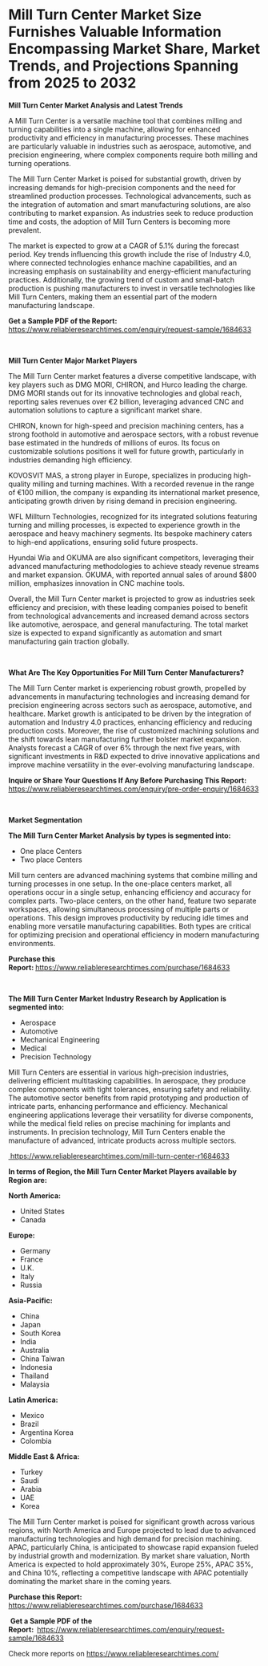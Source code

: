 <p><h1>Mill Turn Center Market Size Furnishes Valuable Information Encompassing Market Share, Market Trends, and Projections Spanning from 2025 to 2032</h1></p><p><strong>Mill Turn Center Market Analysis and Latest Trends</strong></p>
<p><p>A Mill Turn Center is a versatile machine tool that combines milling and turning capabilities into a single machine, allowing for enhanced productivity and efficiency in manufacturing processes. These machines are particularly valuable in industries such as aerospace, automotive, and precision engineering, where complex components require both milling and turning operations.</p><p>The Mill Turn Center Market is poised for substantial growth, driven by increasing demands for high-precision components and the need for streamlined production processes. Technological advancements, such as the integration of automation and smart manufacturing solutions, are also contributing to market expansion. As industries seek to reduce production time and costs, the adoption of Mill Turn Centers is becoming more prevalent.</p><p>The market is expected to grow at a CAGR of 5.1% during the forecast period. Key trends influencing this growth include the rise of Industry 4.0, where connected technologies enhance machine capabilities, and an increasing emphasis on sustainability and energy-efficient manufacturing practices. Additionally, the growing trend of custom and small-batch production is pushing manufacturers to invest in versatile technologies like Mill Turn Centers, making them an essential part of the modern manufacturing landscape.</p></p>
<p><strong>Get a Sample PDF of the Report:&nbsp;</strong> <a href="https://www.reliableresearchtimes.com/enquiry/request-sample/1684633?utm_campaign=3297&utm_medium=2&utm_source=Github&utm_content=ia&utm_term=26032025&utm_id=mill-turn-center">https://www.reliableresearchtimes.com/enquiry/request-sample/1684633</a></p>
<p>&nbsp;</p>
<p><strong>Mill Turn Center Major Market Players</strong></p>
<p><p>The Mill Turn Center market features a diverse competitive landscape, with key players such as DMG MORI, CHIRON, and Hurco leading the charge. DMG MORI stands out for its innovative technologies and global reach, reporting sales revenues over €2 billion, leveraging advanced CNC and automation solutions to capture a significant market share. </p><p>CHIRON, known for high-speed and precision machining centers, has a strong foothold in automotive and aerospace sectors, with a robust revenue base estimated in the hundreds of millions of euros. Its focus on customizable solutions positions it well for future growth, particularly in industries demanding high efficiency.</p><p>KOVOSVIT MAS, a strong player in Europe, specializes in producing high-quality milling and turning machines. With a recorded revenue in the range of €100 million, the company is expanding its international market presence, anticipating growth driven by rising demand in precision engineering.</p><p>WFL Millturn Technologies, recognized for its integrated solutions featuring turning and milling processes, is expected to experience growth in the aerospace and heavy machinery segments. Its bespoke machinery caters to high-end applications, ensuring solid future prospects.</p><p>Hyundai Wia and OKUMA are also significant competitors, leveraging their advanced manufacturing methodologies to achieve steady revenue streams and market expansion. OKUMA, with reported annual sales of around $800 million, emphasizes innovation in CNC machine tools.</p><p>Overall, the Mill Turn Center market is projected to grow as industries seek efficiency and precision, with these leading companies poised to benefit from technological advancements and increased demand across sectors like automotive, aerospace, and general manufacturing. The total market size is expected to expand significantly as automation and smart manufacturing gain traction globally.</p></p>
<p>&nbsp;</p>
<p><strong>What Are The Key Opportunities For Mill Turn Center Manufacturers?</strong></p>
<p><p>The Mill Turn Center market is experiencing robust growth, propelled by advancements in manufacturing technologies and increasing demand for precision engineering across sectors such as aerospace, automotive, and healthcare. Market growth is anticipated to be driven by the integration of automation and Industry 4.0 practices, enhancing efficiency and reducing production costs. Moreover, the rise of customized machining solutions and the shift towards lean manufacturing further bolster market expansion. Analysts forecast a CAGR of over 6% through the next five years, with significant investments in R&D expected to drive innovative applications and improve machine versatility in the ever-evolving manufacturing landscape.</p></p>
<p><strong>Inquire or Share Your Questions If Any Before Purchasing This Report:</strong> <a href="https://www.reliableresearchtimes.com/enquiry/pre-order-enquiry/1684633?utm_campaign=3297&utm_medium=2&utm_source=Github&utm_content=ia&utm_term=26032025&utm_id=mill-turn-center">https://www.reliableresearchtimes.com/enquiry/pre-order-enquiry/1684633</a></p>
<p>&nbsp;</p>
<p><strong>Market Segmentation</strong></p>
<p><strong>The Mill Turn Center Market Analysis by types is segmented into:</strong></p>
<p><ul><li>One place Centers</li><li>Two place Centers</li></ul></p>
<p><p>Mill turn centers are advanced machining systems that combine milling and turning processes in one setup. In the one-place centers market, all operations occur in a single setup, enhancing efficiency and accuracy for complex parts. Two-place centers, on the other hand, feature two separate workspaces, allowing simultaneous processing of multiple parts or operations. This design improves productivity by reducing idle times and enabling more versatile manufacturing capabilities. Both types are critical for optimizing precision and operational efficiency in modern manufacturing environments.</p></p>
<p><strong>Purchase this Report:&nbsp;</strong><a href="https://www.reliableresearchtimes.com/purchase/1684633?utm_campaign=3297&utm_medium=2&utm_source=Github&utm_content=ia&utm_term=26032025&utm_id=mill-turn-center">https://www.reliableresearchtimes.com/purchase/1684633</a></p>
<p>&nbsp;</p>
<p><strong>The Mill Turn Center Market Industry Research by Application is segmented into:</strong></p>
<p><ul><li>Aerospace</li><li>Automotive</li><li>Mechanical Engineering</li><li>Medical</li><li>Precision Technology</li></ul></p>
<p><p>Mill Turn Centers are essential in various high-precision industries, delivering efficient multitasking capabilities. In aerospace, they produce complex components with tight tolerances, ensuring safety and reliability. The automotive sector benefits from rapid prototyping and production of intricate parts, enhancing performance and efficiency. Mechanical engineering applications leverage their versatility for diverse components, while the medical field relies on precise machining for implants and instruments. In precision technology, Mill Turn Centers enable the manufacture of advanced, intricate products across multiple sectors.</p></p>
<p><a href="https://www.reliableresearchtimes.com/mill-turn-center-r1684633?utm_campaign=3297&utm_medium=2&utm_source=Github&utm_content=ia&utm_term=26032025&utm_id=mill-turn-center">&nbsp;https://www.reliableresearchtimes.com/mill-turn-center-r1684633</a></p>
<p><strong>In terms of Region, the Mill Turn Center Market Players available by Region are:</strong></p>
<p>
    <p> <strong> North America: </strong>
        <ul>
            <li>United States</li>
            <li>Canada</li>
        </ul>
        </p> 
    <p> <strong> Europe: </strong>
        <ul>
            <li>Germany</li>
            <li>France</li>
            <li>U.K.</li>
            <li>Italy</li>
            <li>Russia</li>
        </ul>
        </p> 
    <p> <strong> Asia-Pacific: </strong>
        <ul>
            <li>China</li>
            <li>Japan</li>
            <li>South Korea</li>
            <li>India</li>
            <li>Australia</li>
            <li>China Taiwan</li>
            <li>Indonesia</li>
            <li>Thailand</li>
            <li>Malaysia</li>
        </ul>
        </p> 
    <p> <strong> Latin America: </strong>
        <ul>
            <li>Mexico</li>
            <li>Brazil</li>
            <li>Argentina Korea</li>
            <li>Colombia</li>
        </ul>
        </p> 
    <p> <strong> Middle East & Africa: </strong>
        <ul>
            <li>Turkey</li>
            <li>Saudi</li>
            <li>Arabia</li>
            <li>UAE</li>
            <li>Korea</li>
        </ul>
    </p>
    </p>
<p><p>The Mill Turn Center market is poised for significant growth across various regions, with North America and Europe projected to lead due to advanced manufacturing technologies and high demand for precision machining. APAC, particularly China, is anticipated to showcase rapid expansion fueled by industrial growth and modernization. By market share valuation, North America is expected to hold approximately 30%, Europe 25%, APAC 35%, and China 10%, reflecting a competitive landscape with APAC potentially dominating the market share in the coming years.</p></p>
<p><strong>Purchase this Report: </strong><a href="https://www.reliableresearchtimes.com/purchase/1684633?utm_campaign=3297&utm_medium=2&utm_source=Github&utm_content=ia&utm_term=26032025&utm_id=mill-turn-center">https://www.reliableresearchtimes.com/purchase/1684633</a></p>
<p>&nbsp;<strong>Get a Sample PDF of the Report:&nbsp;&nbsp;</strong><a href="https://www.reliableresearchtimes.com/enquiry/request-sample/1684633?utm_campaign=3297&utm_medium=2&utm_source=Github&utm_content=ia&utm_term=26032025&utm_id=mill-turn-center">https://www.reliableresearchtimes.com/enquiry/request-sample/1684633</a></p>
<p><strong></strong></p>
<p>Check more reports on <a href="https://www.reliableresearchtimes.com/?utm_campaign=3297&utm_medium=2&utm_source=Github&utm_content=ia&utm_term=26032025&utm_id=mill-turn-center">https://www.reliableresearchtimes.com/</a></p>